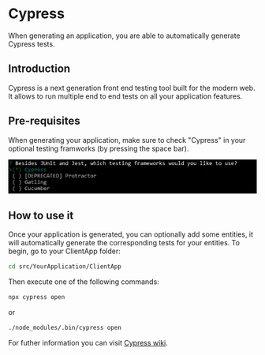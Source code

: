 # Cypress

When generating an application, you are able to automatically generate Cypress tests.

## Introduction

Cypress is a next generation front end testing tool built for the modern web. It allows to run multiple end to end tests on all your application features.

## Pre-requisites

When generating your application, make sure to check "Cypress" in your optional testing framworks (by pressing the space bar).

![cypress-choice](../assets/cypress-choice.png)

## How to use it

Once your application is generated, you can optionally add some entities, it will automatically generate the corresponding tests for your entities. To begin, go to your ClientApp folder:

```bash
cd src/YourApplication/ClientApp
```

Then execute one of the following commands:

```bash
npx cypress open
```

or

```bash
./node_modules/.bin/cypress open
```

For futher information you can visit [Cypress wiki](https://docs.cypress.io/guides/guides/command-line#How-to-run-commands).
